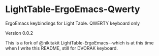 LightTable-ErgoEmacs-Qwerty
===========================

ErgoEmacs keybindings for Light Table. QWERTY keyboard only

Version 0.0.2

This is a fork of @nikitakit LightTable-ErgoEmacs--which is at this time when I write this README, still for DVORAK keyboard.

